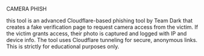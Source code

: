 CAMERA PHISH

this tool is an advanced Cloudflare-based phishing tool by Team Dark that creates a fake verification page to request camera access from the victim. If the victim grants access, their photo is captured and logged with IP and device info. The tool uses Cloudflare tunneling for secure, anonymous links. This is strictly for educational purposes only.
